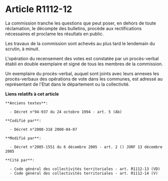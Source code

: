 # Article R1112-12

La commission tranche les questions que peut poser, en dehors de toute réclamation, le décompte des bulletins, procède aux
rectifications nécessaires et proclame les résultats en public.

Les travaux de la commission sont achevés au plus tard le lendemain du scrutin, à minuit.

L'opération du recensement des votes est constatée par un procès-verbal établi en double exemplaire et signé de tous les
membres de la commission.

Un exemplaire du procès-verbal, auquel sont joints avec leurs annexes les procès-verbaux des opérations de vote dans les
communes, est adressé au représentant de l'Etat dans le département ou la collectivité.

**Liens relatifs à cet article**

	**Anciens textes**:

	  - Décret n°94-937 du 24 octobre 1994 - art. 5 (Ab)

	**Codifié par**:

	  - Décret n°2000-318 2000-04-07

	**Modifié par**:

	  - Décret n°2005-1551 du 6 décembre 2005 - art. 2 () JORF 13 décembre 2005

	**Cité par**:

	  - Code général des collectivités territoriales - art. R1112-13 (VD)
	  - Code général des collectivités territoriales - art. R1112-14 (V)
